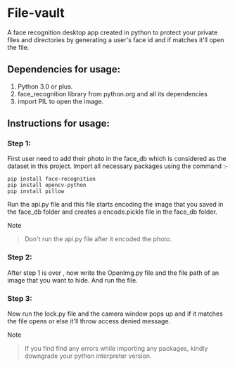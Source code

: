 # File-vault
A face recognition desktop app created in python to protect your private files and directories by generating a user's face id and if matches it'll open the file.

## Dependencies for usage:
  1. Python 3.0 or plus.
  2. face_recognition library from python.org and all its dependencies
  3. import PIL to open the image.

## Instructions for usage:
 
 ### **Step 1:**
  First user need to add their photo in the face_db which is considered as the dataset in this project.
  Import all necessary packages using the command :-
  ```
  pip install face-recognition
  pip install opencv-python
  pip install pillow
  ```
  Run the api.py file and this file starts encoding the image that you saved in the face_db folder and creates a
  encode.pickle file in the face_db folder.
  > [!Note]
   
  > Don't run the api.py file after it encoded the photo.
  
 ### **Step 2:**
   After step 1 is over , now write the OpenImg.py file and the file path of an image that you want to
   hide. And run the file.  

### **Step 3:**  
   Now run the lock.py file and the camera window pops up and if it matches the file opens or else it'll throw access     denied message.
   
> [!NOTE]

>  If you find find any errors while importing any packages, kindly downgrade your python interpreter version.
  
